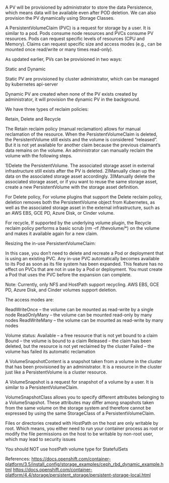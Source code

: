 A PV will be provisioned by administrator to store the data Persistence,
which means data will be available even after POD deletion.
We can also provision the PV dynamically using Storage Classes.

A PersistentVolumeClaim (PVC) is a request for storage by a user.
It is similar to a pod. Pods consume node resources and PVCs consume
PV resources. Pods can request specific levels of resources (CPU and Memory).
Claims can request specific size and access modes (e.g., can be mounted once
read/write or many times read-only).

As updated earlier, PVs can be provisioned in two ways:

Static and Dynamic

Static PV are provisioned by cluster administrator, which can be managed by
kubernetes api-server

Dynamic PV are created when none of the PV exists created by administrator,
it will provision the dynamic PV in the background.

We have three types of reclaim policies:

Retain, Delete and Recycle

The Retain reclaim policy (manual reclamation) allows for manual reclamation of the resource.
When the PersistentVolumeClaim is deleted, the PersistentVolume still exists
and the volume is considered “released”. But it is not yet available for
another claim because the previous claimant’s data remains on the volume.
An administrator can manually reclaim the volume with the following steps.

1)Delete the PersistentVolume. The associated storage asset in external
infrastructure still exists after the PV is deleted.
2)Manually clean up the data on the associated storage asset accordingly.
3)Manually delete the associated storage asset, or if you want to reuse the
same storage asset, create a new PersistentVolume with the storage asset definition.

For Delete policy, For volume plugins that support the Delete reclaim policy,
deletion removes both the PersistentVolume object from Kubernetes, as well as
the associated storage asset in the external infrastructure, such as an AWS
EBS, GCE PD, Azure Disk, or Cinder volume.

For recycle, If supported by the underlying volume plugin, the Recycle reclaim
policy performs a basic scrub (rm -rf /thevolume/*) on the volume and makes it
available again for a new claim.

Resizing the in-use PersistentVolumeClaim:

In this case, you don’t need to delete and recreate a Pod or deployment that
is using an existing PVC. Any in-use PVC automatically becomes available to
its Pod as soon as its file system has been expanded. This feature has no effect
on PVCs that are not in use by a Pod or deployment. You must create a Pod that
uses the PVC before the expansion can complete.


Note: Currently, only NFS and HostPath support recycling. AWS EBS, GCE PD, Azure Disk, and Cinder volumes support deletion.

The access modes are:

ReadWriteOnce – the volume can be mounted as read-write by a single node
ReadOnlyMany – the volume can be mounted read-only by many nodes
ReadWriteMany – the volume can be mounted as read-write by many nodes

Volume status:
Available – a free resource that is not yet bound to a claim
Bound – the volume is bound to a claim
Released – the claim has been deleted, but the resource is not yet reclaimed by the cluster
Failed – the volume has failed its automatic reclamation

A VolumeSnapshotContent is a snapshot taken from a volume in the cluster that has been provisioned by an administrator. It is a resource in the cluster just like a PersistentVolume is a cluster resource.

A VolumeSnapshot is a request for snapshot of a volume by a user. It is similar to a PersistentVolumeClaim.

VolumeSnapshotClass allows you to specify different attributes belonging to a VolumeSnapshot. These attributes may differ among snapshots taken from the same volume on the storage system and therefore cannot be expressed by using the same StorageClass of a PersistentVolumeClaim.

Files or directories created with HostPath on the host are only writable by root. Which means, you either need to run your container process as root or modify the file permissions on the host to be writable by non-root user, which may lead to security issues

You should NOT use hostPath volume type for StatefulSets

References:
https://docs.openshift.com/container-platform/3.5/install_config/storage_examples/ceph_rbd_dynamic_example.html
https://docs.openshift.com/container-platform/4.4/storage/persistent_storage/persistent-storage-local.html
